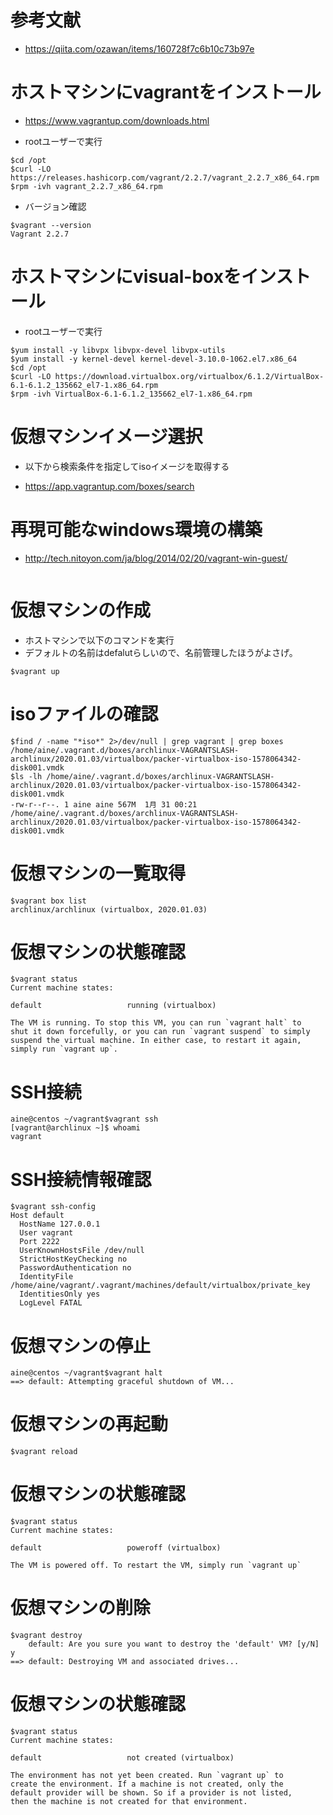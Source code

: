 # 参考文献

- https://qiita.com/ozawan/items/160728f7c6b10c73b97e

# ホストマシンにvagrantをインストール

- https://www.vagrantup.com/downloads.html

- rootユーザーで実行

```
$cd /opt
$curl -LO https://releases.hashicorp.com/vagrant/2.2.7/vagrant_2.2.7_x86_64.rpm
$rpm -ivh vagrant_2.2.7_x86_64.rpm
```

- バージョン確認
```
$vagrant --version
Vagrant 2.2.7
```

# ホストマシンにvisual-boxをインストール

- rootユーザーで実行

```
$yum install -y libvpx libvpx-devel libvpx-utils
$yum install -y kernel-devel kernel-devel-3.10.0-1062.el7.x86_64
$cd /opt
$curl -LO https://download.virtualbox.org/virtualbox/6.1.2/VirtualBox-6.1-6.1.2_135662_el7-1.x86_64.rpm
$rpm -ivh VirtualBox-6.1-6.1.2_135662_el7-1.x86_64.rpm
```

# 仮想マシンイメージ選択

- 以下から検索条件を指定してisoイメージを取得する

- https://app.vagrantup.com/boxes/search

# 再現可能なwindows環境の構築

- http://tech.nitoyon.com/ja/blog/2014/02/20/vagrant-win-guest/
```
```

# 仮想マシンの作成

- ホストマシンで以下のコマンドを実行
- デフォルトの名前はdefalutらしいので、名前管理したほうがよさげ。

```
$vagrant up
```

# isoファイルの確認

```
$find / -name "*iso*" 2>/dev/null | grep vagrant | grep boxes
/home/aine/.vagrant.d/boxes/archlinux-VAGRANTSLASH-archlinux/2020.01.03/virtualbox/packer-virtualbox-iso-1578064342-disk001.vmdk
$ls -lh /home/aine/.vagrant.d/boxes/archlinux-VAGRANTSLASH-archlinux/2020.01.03/virtualbox/packer-virtualbox-iso-1578064342-disk001.vmdk
-rw-r--r--. 1 aine aine 567M  1月 31 00:21 /home/aine/.vagrant.d/boxes/archlinux-VAGRANTSLASH-archlinux/2020.01.03/virtualbox/packer-virtualbox-iso-1578064342-disk001.vmdk
```


# 仮想マシンの一覧取得

```
$vagrant box list
archlinux/archlinux (virtualbox, 2020.01.03)
```

# 仮想マシンの状態確認

```
$vagrant status
Current machine states:

default                   running (virtualbox)

The VM is running. To stop this VM, you can run `vagrant halt` to
shut it down forcefully, or you can run `vagrant suspend` to simply
suspend the virtual machine. In either case, to restart it again,
simply run `vagrant up`.
```

# SSH接続

```
aine@centos ~/vagrant$vagrant ssh
[vagrant@archlinux ~]$ whoami
vagrant
```

# SSH接続情報確認

```
$vagrant ssh-config
Host default
  HostName 127.0.0.1
  User vagrant
  Port 2222
  UserKnownHostsFile /dev/null
  StrictHostKeyChecking no
  PasswordAuthentication no
  IdentityFile /home/aine/vagrant/.vagrant/machines/default/virtualbox/private_key
  IdentitiesOnly yes
  LogLevel FATAL

```

# 仮想マシンの停止

```
aine@centos ~/vagrant$vagrant halt
==> default: Attempting graceful shutdown of VM...
```

# 仮想マシンの再起動

```
$vagrant reload
```

# 仮想マシンの状態確認

```
$vagrant status
Current machine states:

default                   poweroff (virtualbox)

The VM is powered off. To restart the VM, simply run `vagrant up`
```

# 仮想マシンの削除

```
$vagrant destroy
    default: Are you sure you want to destroy the 'default' VM? [y/N] y
==> default: Destroying VM and associated drives...
```

# 仮想マシンの状態確認

```
$vagrant status
Current machine states:

default                   not created (virtualbox)

The environment has not yet been created. Run `vagrant up` to
create the environment. If a machine is not created, only the
default provider will be shown. So if a provider is not listed,
then the machine is not created for that environment.

```

